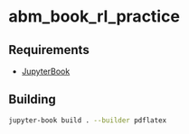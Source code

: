 # abm_book_rl_practice

## Requirements
- [JupyterBook](https://jupyterbook.org/en/stable/intro.html)

## Building
```bash
jupyter-book build . --builder pdflatex
```